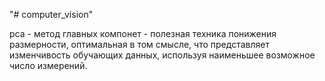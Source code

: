 "# computer_vision"  

pca - метод главных компонет - полезная техника понижения размерности, оптимальная в том смысле, что представляет изменчивость обучающих данных, используя наименьшее возможное число измерений.